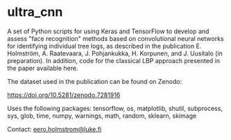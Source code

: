 # ultra_cnn
A set of Python scripts for using Keras and TensorFlow to develop and assess "face recognition" methods based on convolutional neural networks for identifying individual tree logs, as described in the publication E. Holmström, A. Raatevaara, J. Pohjankukka, H. Korpunen, and J. Uusitalo (in preparation). In addition, code for the classical LBP approach presented in the paper available here.

The dataset used in the publication can be found on Zenodo:

https://doi.org/10.5281/zenodo.7281916

Uses the following packages: tensorflow, os, matplotlib, shutil, subprocess, sys, glob, time, numpy, warnings, math, random, sklearn, skimage

Contact: eero.holmstrom@luke.fi
